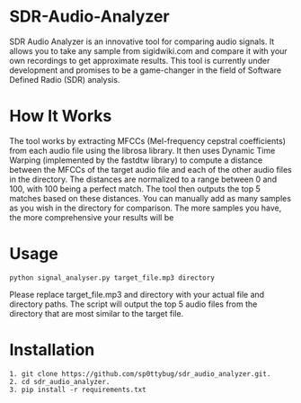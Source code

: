 # SDR-Audio-Analyzer
SDR Audio Analyzer is an innovative tool for comparing audio signals. It allows you to take any sample from sigidwiki.com and compare it with your own recordings to get approximate results. This tool is currently under development and promises to be a game-changer in the field of Software Defined Radio (SDR) analysis.

# How It Works
The tool works by extracting MFCCs (Mel-frequency cepstral coefficients) from each audio file using the librosa library. It then uses Dynamic Time Warping (implemented by the fastdtw library) to compute a distance between the MFCCs of the target audio file and each of the other audio files in the directory.
The distances are normalized to a range between 0 and 100, with 100 being a perfect match. The tool then outputs the top 5 matches based on these distances.
You can manually add as many samples as you wish in the directory for comparison. The more samples you have, the more comprehensive your results will be

# Usage
```
python signal_analyser.py target_file.mp3 directory
```
Please replace target_file.mp3 and directory with your actual file and directory paths. The script will output the top 5 audio files from the directory that are most similar to the target file.

# Installation
```
1. git clone https://github.com/sp0ttybug/sdr_audio_analyzer.git.
2. cd sdr_audio_analyzer.
3. pip install -r requirements.txt
```
